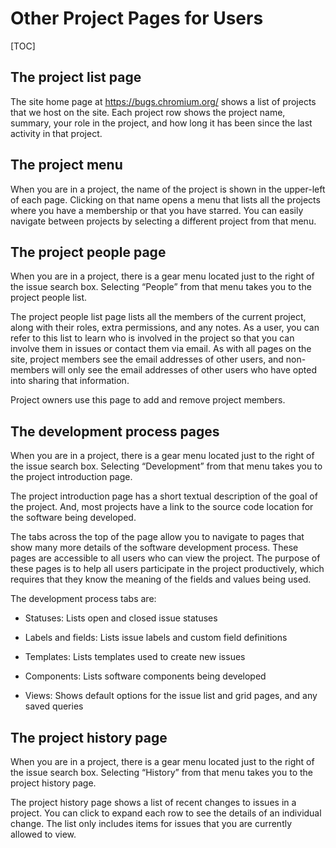 # Other Project Pages for Users

[TOC]

## The project list page

The site home page at https://bugs.chromium.org/ shows a list of
projects that we host on the site.  Each project row shows the project
name, summary, your role in the project, and how long it has been
since the last activity in that project.

## The project menu

When you are in a project, the name of the project is shown in the
upper-left of each page.  Clicking on that name opens a menu that
lists all the projects where you have a membership or that you have
starred.  You can easily navigate between projects by selecting a
different project from that menu.

## The project people page

When you are in a project, there is a gear menu located just to the
right of the issue search box.  Selecting “People” from that menu
takes you to the project people list.

The project people list page lists all the members of the current
project, along with their roles, extra permissions, and any notes.  As
a user, you can refer to this list to learn who is involved in the
project so that you can involve them in issues or contact them via
email.  As with all pages on the site, project members see the email
addresses of other users, and non-members will only see the email
addresses of other users who have opted into sharing that information.

Project owners use this page to add and remove project members.

## The development process pages

When you are in a project, there is a gear menu located just to the
right of the issue search box.  Selecting “Development” from that menu
takes you to the project introduction page.

The project introduction page has a short textual description of the
goal of the project.  And, most projects have a link to the source
code location for the software being developed.

The tabs across the top of the page allow you to navigate to pages
that show many more details of the software development process.
These pages are accessible to all users who can view the project.  The
purpose of these pages is to help all users participate in the project
productively, which requires that they know the meaning of the fields
and values being used.

The development process tabs are:

* Statuses: Lists open and closed issue statuses

* Labels and fields: Lists issue labels and custom field definitions

* Templates: Lists templates used to create new issues

* Components: Lists software components being developed

* Views: Shows default options for the issue list and grid pages, and
  any saved queries


## The project history page

When you are in a project, there is a gear menu located just to the
right of the issue search box.  Selecting “History” from that menu
takes you to the project history page.

The project history page shows a list of recent changes to issues in a
project.  You can click to expand each row to see the details of an
individual change.  The list only includes items for issues that you
are currently allowed to view.

